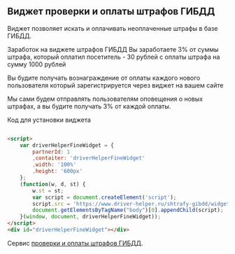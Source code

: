 ## Виджет проверки и оплаты штрафов ГИБДД

Виджет позволяет искать и оплачивать неоплаченные штрафы в базе ГИБДД.

Заработок на виджете штрафов ГИБДД Вы заработаете 3% от суммы штрафа, который оплатил посетитель - 30 рублей с оплаты штрафа на сумму 1000 рублей

Вы будите получать вознаграждение от оплаты каждого нового пользователя который зарегистрируется через виджет на вашем сайте

Мы сами будем отправлять пользователям оповещения о новых штрафах, а вы будите получать 3% от каждой оплаты.

Код для установки виджета

```markdown

<script>
    var driverHelperFineWidget = {
        partnerId: 1
        ,contaiter: 'driverHelperFineWidget'
        ,width: '100%'
        ,height: '600px'
    };
    (function(w, d, st) {
        w.st = st;
        var script = document.createElement('script');
        script.src = 'https://www.driver-helper.ru/shtrafy-gibdd/widget/inline.js';
        document.getElementsByTagName("body")[0].appendChild(script);
    }(window, document, driverHelperFineWidget));
</script>
<div id="driverHelperFineWidget"></div>

```

Сервис [проверки и оплаты штрафов ГИБДД](https://www.driver-helper.ru/shtrafy-gibdd/proverit).
